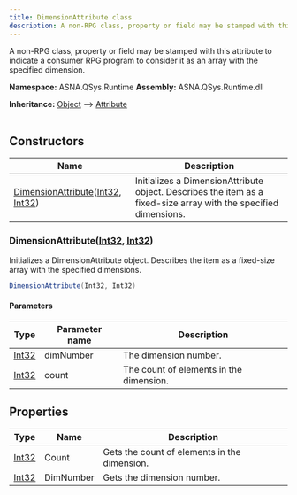 ```yaml
---
title: DimensionAttribute class
description: A non-RPG class, property or field may be stamped with this attribute to indicate a consumer RPG program to consider it as an array with the specified dimension.
---
```


A non-RPG class, property or field may be stamped with this attribute to indicate a consumer RPG program to consider it as an array with the specified dimension.

**Namespace:** ASNA.QSys.Runtime
**Assembly:** ASNA.QSys.Runtime.dll

**Inheritance:** [Object](https://docs.microsoft.com/en-us/dotnet/api/system.object) --> [Attribute](https://docs.microsoft.com/en-us/dotnet/api/system.attribute)
<br>
<br>

## Constructors

| Name | Description |
| --- | --- |
| [DimensionAttribute](#dimensionattributeint32-int32)([Int32](https://docs.microsoft.com/en-us/dotnet/api/system.int32), [Int32](https://docs.microsoft.com/en-us/dotnet/api/system.int32)) | Initializes a DimensionAttribute object. Describes the item as a fixed-size array with the specified dimensions.

### DimensionAttribute([Int32](https://docs.microsoft.com/en-us/dotnet/api/system.int32), [Int32](https://docs.microsoft.com/en-us/dotnet/api/system.int32))

Initializes a DimensionAttribute object. Describes the item as a fixed-size array with the specified dimensions.

```cs
DimensionAttribute(Int32, Int32)
```

#### Parameters

| Type | Parameter name | Description
| --- | --- | ---
| [Int32](https://docs.microsoft.com/en-us/dotnet/api/system.int32) | dimNumber | The dimension number.
| [Int32](https://docs.microsoft.com/en-us/dotnet/api/system.int32) | count | The count of elements in the dimension.

## Properties

| Type | Name | Description
| --- | --- | --- 
| [Int32](https://learn.microsoft.com/en-us/dotnet/csharp/language-reference/builtin-types/integral-numeric-types) | Count | Gets the count of elements in the dimension. |
| [Int32](https://learn.microsoft.com/en-us/dotnet/csharp/language-reference/builtin-types/integral-numeric-types) | DimNumber | Gets the dimension number. |
